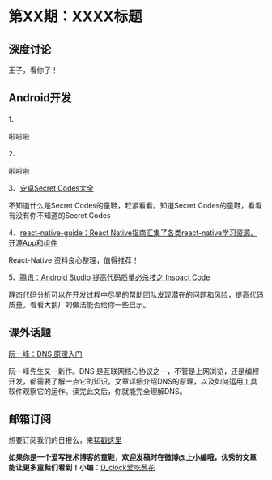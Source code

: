 # 第XX期：XXXX标题

## 深度讨论

[]()

王子，看你了！

## Android开发

1、[]()

啦啦啦

2、[]()

啦啦啦

3、[安卓Secret Codes大全](https://www.figotan.org/2016/06/15/android-secret-codes-all/)

不知道什么是Secret Codes的童鞋，赶紧看看。知道Secret Codes的童鞋，看看有没有你不知道的Secret Codes

4、[react-native-guide：React Native指南汇集了各类react-native学习资源、开源App和组件 ](https://github.com/reactnativecn/react-native-guide)

React-Native 资料良心整理，值得推荐！

5、[腾讯：Android Studio 提高代码质量必杀技之 Inspact Code ](http://mp.weixin.qq.com/s?__biz=MzAxMzYyNDkyNA==&mid=2651332108&idx=1&sn=0595ccab1516fcff06f15a8f8f50f8ea&scene=0)

静态代码分析可以在开发过程中尽早的帮助团队发现潜在的问题和风险，提高代码质量。看看大鹅厂的做法能否给你一些启示。

## 课外话题

[阮一峰：DNS 原理入门](http://www.ruanyifeng.com/blog/2016/06/dns.html)

阮一峰先生又一新作。DNS 是互联网核心协议之一，不管是上网浏览，还是编程开发，都需要了解一点它的知识。文章详细介绍DNS的原理，以及如何运用工具软件观察它的运作。读完此文后，你就能完全理解DNS。


## 邮箱订阅

想要订阅我们的日报么，来[猛戳这里](http://list.qq.com/cgi-bin/qf_invite?id=d469993d2c888e971c0fbb2309c4d84256968386b126b967)

**如果你是一个爱写技术博客的童鞋，欢迎发稿时在微博@上小编哦，优秀的文章能让更多童鞋们看到！小编：**[D_clock爱吃葱花](http://weibo.com/2480694892/profile?rightmod=1&wvr=6&mod=personinfo&is_all=1)